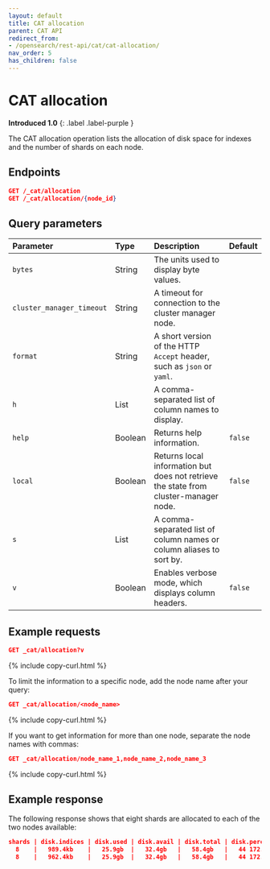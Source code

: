 ```yaml
---
layout: default
title: CAT allocation
parent: CAT API
redirect_from:
- /opensearch/rest-api/cat/cat-allocation/
nav_order: 5
has_children: false
---
```


# CAT allocation
**Introduced 1.0**
{: .label .label-purple }

The CAT allocation operation lists the allocation of disk space for indexes and the number of shards on each node.



<!-- spec_insert_start
api: cat.allocation
component: endpoints
-->
## Endpoints
```json
GET /_cat/allocation
GET /_cat/allocation/{node_id}
```
<!-- spec_insert_end -->


<!-- spec_insert_start
api: cat.allocation
component: query_parameters
columns: Parameter,Type,Description,Default
include_deprecated: false
-->
## Query parameters
Parameter | Type | Description | Default
:--- | :--- | :--- | :---
`bytes` | String | The units used to display byte values. | 
`cluster_manager_timeout` | String | A timeout for connection to the cluster manager node. | 
`format` | String | A short version of the HTTP `Accept` header, such as `json` or `yaml`. | 
`h` | List | A comma-separated list of column names to display. | 
`help` | Boolean | Returns help information. | `false`
`local` | Boolean | Returns local information but does not retrieve the state from cluster-manager node. | `false`
`s` | List | A comma-separated list of column names or column aliases to sort by. | 
`v` | Boolean | Enables verbose mode, which displays column headers. | `false`
<!-- spec_insert_end -->

## Example requests

```json
GET _cat/allocation?v
```
{% include copy-curl.html %}

To limit the information to a specific node, add the node name after your query:

```json
GET _cat/allocation/<node_name>
```
{% include copy-curl.html %}

If you want to get information for more than one node, separate the node names with commas:

```json
GET _cat/allocation/node_name_1,node_name_2,node_name_3
```
{% include copy-curl.html %}

## Example response

The following response shows that eight shards are allocated to each of the two nodes available:

```json
shards | disk.indices | disk.used | disk.avail | disk.total | disk.percent host | ip          | node
  8    |   989.4kb    |   25.9gb  |   32.4gb   |   58.4gb   |   44 172.18.0.4   | 172.18.0.4  | odfe-node1
  8    |   962.4kb    |   25.9gb  |   32.4gb   |   58.4gb   |   44 172.18.0.3   | 172.18.0.3  | odfe-node2
```
